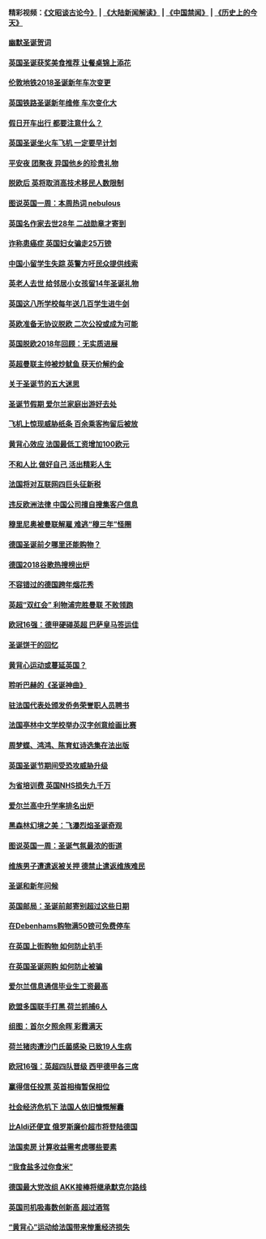 #### 精彩视频：[《文昭谈古论今》](https://github.com/gfw-breaker/wenzhao/blob/master/README.md?t=12230331) | [《大陆新闻解读》](https://github.com/gfw-breaker/ntdtv-comedy/blob/master/README.md?t=12230331) | [《中国禁闻》](https://github.com/gfw-breaker/ntdtv-news/blob/master/README.md?t=12230331) | [《历史上的今天》](https://github.com/gfw-breaker/today-in-history/blob/master/README.md?t=12230331) 

#### [幽默圣诞贺词](../pages/nsc974/n10926672.md?t=12230331) 

#### [英国圣诞获奖美食推荐 让餐桌锦上添花](../pages/nsc974/n10926641.md?t=12230331) 

#### [伦敦地铁2018圣诞新年车次变更](../pages/nsc974/n10926629.md?t=12230331) 

#### [英国铁路圣诞新年维修 车次变化大](../pages/nsc974/n10926618.md?t=12230331) 

#### [假日开车出行 都要注意什么？](../pages/nsc974/n10926610.md?t=12230331) 

#### [英国圣诞坐火车飞机 一定要早计划](../pages/nsc974/n10926599.md?t=12230331) 

#### [平安夜 团聚夜 异国他乡的珍贵礼物](../pages/nsc974/n10925634.md?t=12230331) 

#### [脱欧后 英将取消高技术移民人数限制](../pages/nsc974/n10924981.md?t=12230331) 

#### [图说英国一周：本周热词 nebulous](../pages/nsc974/n10925020.md?t=12230331) 

#### [英国名作家去世28年 二战勋章才寄到](../pages/nsc974/n10925014.md?t=12230331) 

#### [诈称患癌症 英国妇女骗走25万镑](../pages/nsc974/n10925008.md?t=12230331) 

#### [中国小留学生失踪  英警方吁民众提供线索](../pages/nsc974/n10925001.md?t=12230331) 

#### [英老人去世 给邻居小女孩留14年圣诞礼物](../pages/nsc974/n10924997.md?t=12230331) 

#### [英国这八所学校每年送几百学生进牛剑](../pages/nsc974/n10924990.md?t=12230331) 

#### [英欧准备无协议脱欧 二次公投或成为可能](../pages/nsc974/n10923373.md?t=12230331) 

#### [英国脱欧2018年回顾：无实质进展](../pages/nsc974/n10923355.md?t=12230331) 

#### [英超曼联主帅被炒鱿鱼 获天价解约金](../pages/nsc974/n10922656.md?t=12230331) 

#### [关于圣诞节的五大迷思](../pages/nsc974/n10919864.md?t=12230331) 

#### [圣诞节假期 爱尔兰家庭出游好去处](../pages/nsc974/n10919966.md?t=12230331) 

#### [飞机上惊现威胁纸条 百余乘客拘留后被放](../pages/nsc974/n10920081.md?t=12230331) 

#### [黄背心效应 法国最低工资增加100欧元](../pages/nsc974/n10919737.md?t=12230331) 

#### [不和人比 做好自己 活出精彩人生](../pages/nsc974/n10920053.md?t=12230331) 

#### [法国将对互联网四巨头征新税](../pages/nsc974/n10919837.md?t=12230331) 

#### [违反欧洲法律 中国公司擅自搜集客户信息](../pages/nsc974/n10918199.md?t=12230331) 

#### [穆里尼奥被曼联解雇 难逃“穆三年”怪圈](../pages/nsc974/n10919101.md?t=12230331) 

#### [德国圣诞前夕哪里还能购物？](../pages/nsc974/n10918186.md?t=12230331) 

#### [德国2018谷歌热搜榜出炉](../pages/nsc974/n10918077.md?t=12230331) 

#### [不容错过的德国跨年烟花秀](../pages/nsc974/n10917989.md?t=12230331) 

#### [英超“双红会” 利物浦完胜曼联 不败领跑](../pages/nsc974/n10917557.md?t=12230331) 

#### [欧冠16强：德甲硬碰英超 巴萨皇马签运佳](../pages/nsc974/n10917207.md?t=12230331) 

#### [圣诞饼干的回忆](../pages/nsc974/n10916160.md?t=12230331) 

#### [黄背心运动或蔓延英国？](../pages/nsc974/n10915769.md?t=12230331) 

#### [聆听巴赫的《圣诞神曲》](../pages/nsc974/n10910868.md?t=12230331) 

#### [驻法国代表处颁发侨务荣誉职人员聘书](../pages/nsc974/n10912829.md?t=12230331) 

#### [法国亭林中文学校举办汉字创意绘画比赛](../pages/nsc974/n10912809.md?t=12230331) 

#### [周梦蝶、鸿鸿、陈育虹诗选集在法出版](../pages/nsc974/n10912778.md?t=12230331) 

#### [英国圣诞节期间受恐攻威胁升级](../pages/nsc974/n10911486.md?t=12230331) 

#### [为省培训费  英国NHS损失九千万](../pages/nsc974/n10911478.md?t=12230331) 

#### [爱尔兰高中升学率排名出炉](../pages/nsc974/n10910761.md?t=12230331) 

#### [黑森林幻境之美：飞瀑烈焰圣诞奇观](../pages/nsc974/n10909442.md?t=12230331) 

#### [图说英国一周：圣诞气氛最浓的街道](../pages/nsc974/n10909173.md?t=12230331) 

#### [维族男子遭遣返被关押 德禁止遣返维族难民](../pages/nsc974/n10908943.md?t=12230331) 

#### [圣诞和新年问候](../pages/nsc974/n10909160.md?t=12230331) 

#### [英国邮局：圣诞前邮寄别超过这些日期](../pages/nsc974/n10909151.md?t=12230331) 

#### [在Debenhams购物满50镑可免费停车](../pages/nsc974/n10909136.md?t=12230331) 

#### [在英国上街购物 如何防止扒手](../pages/nsc974/n10909106.md?t=12230331) 

#### [在英国圣诞网购 如何防止被骗](../pages/nsc974/n10909085.md?t=12230331) 

#### [爱尔兰信息通信毕业生工资最高](../pages/nsc974/n10908531.md?t=12230331) 

#### [欧盟多国联手打黑 荷兰抓捕6人](../pages/nsc974/n10908389.md?t=12230331) 

#### [组图：首尔夕照余晖 彩霞满天](../pages/nsc974/n10908293.md?t=12230331) 

#### [荷兰猪肉遭沙门氏菌感染 已致19人生病](../pages/nsc974/n10908299.md?t=12230331) 

#### [欧冠16强：英超四队晋级 西甲德甲各三席](../pages/nsc974/n10907296.md?t=12230331) 

#### [赢得信任投票 英首相梅暂保相位](../pages/nsc974/n10907229.md?t=12230331) 

#### [社会经济危机下 法国人依旧慷慨解囊](../pages/nsc974/n10906090.md?t=12230331) 

#### [比Aldi还便宜 俄罗斯廉价超市将登陆德国](../pages/nsc974/n10905994.md?t=12230331) 

#### [法国卖房 计算收益需考虑哪些要素](../pages/nsc974/n10906125.md?t=12230331) 

#### [“我食盐多过你食米”](../pages/nsc974/n10905976.md?t=12230331) 

#### [德国最大党改组 AKK接棒将继承默克尔路线](../pages/nsc974/n10904680.md?t=12230331) 

#### [英国司机吸毒数创新高 超过酒驾](../pages/nsc974/n10904490.md?t=12230331) 

#### [“黄背心”运动给法国带来惨重经济损失](../pages/nsc974/n10904100.md?t=12230331) 

